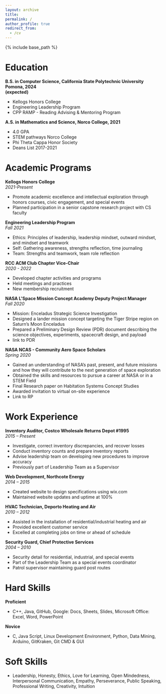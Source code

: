 ```yaml
---
layout: archive
title: 
permalink: /
author_profile: true
redirect_from:
  - /cv
---
```


{% include base_path %}

# Education
**B.S. in Computer Science, California State Polytechnic University Pomona, 2024**  
**(expected)**
  * Kellogs Honors College 
  * Engineering Leadership Program
  * CPP RAMP - Reading Advising & Mentoring Program

**A.S. in Mathematics and Science, Norco College, 2021**
  * 4.0 GPA
  * STEM pathways Norco College
  * Phi Theta Cappa Honor Society
  * Deans List 2017-2021


# Academic Programs
<!-- **Tentative CS Club CPP** -->
**Kellogs Honors College**  
*2021-Present*
  * Promote academic excellence and intellectual exploration through honors courses, civic engagement, and special events
  *  Planned participation in a senior capstone research project with CS faculty 

**Engineering Leadership Program**  
*Fall 2021*
  * Ethics:  Principles of leadership, leadership mindset, outward mindset, and mindset and teamwork
  * Self:  Gathering awareness, strengths reflection, time journaling
  * Team:  Strengths and teamwork, team role reflection 

**RCC ACM Club Chapter Vice-Chair**  
*2020 - 2022*
  * Developed chapter activities and programs
  * Held meetings and practices
  * New membership recruitment

**NASA L'Space Mission Concept Academy Deputy Project Manager**  
*Fall 2020*
  * Mission: Enceladus Strategic Science Investigation
  * Designed a lander mission concept targeting the Tiger Stripe region on Saturn’s Moon Enceladus
  * Prepared a Preliminary Design Review (PDR) document describing the science objectives, experiments, spacecraft design, and payload
  * link to PDR

**NASA NCAS - Community Aero Space Scholars**  
*Spring 2020*
  * Gained an understanding of NASA’s past, present, and future missions and how they will 
contribute to the next generation of space exploration
  * Obtained the skills and resources to pursue a career at NASA or in a STEM Field
  * Final Research paper on Habitation Systems Concept Studies
  * Awarded invitation to virtual on-site experience 
  * Link to RP

# Work Experience

**Inventory Auditor, Costco Wholesale Returns Depot #1995**  
*2015 – Present*
  * Investigate, correct inventory discrepancies, and recover losses
  * Conduct inventory counts and prepare inventory reports
  * Advise leadership team on developing new procedures to improve accuracy
  * Previously part of Leadership Team as a Supervisor 

**Web Development, Northcote Energy**  
*2014 – 2015*
  * Created website to design specifications using wix.com
  * Maintained website updates and uptime at 100%

**HVAC Technician, Deporto Heating and Air**  
*2010 – 2012*
  * Assisted in the installation of residential/industrial heating and air 
  * Provided excellent customer service 
  * Excelled at completing jobs on time or ahead of schedule

**Security Guard, Chief Protective Services**  
*2004 – 2010*
  * Security detail for residential, industrial, and special events
  * Part of the Leadership Team as a special events coordinator
  * Patrol supervisor maintaining guard post routes

# Hard Skills

**Proficient**  
  * C++, Java, GitHub, Google: Docs, Sheets, Slides, Microsoft Office: Excel, Word, PowerPoint

**Novice**  
  * C, Java Script, Linux Development Environment, Python, Data Mining, Arduino, GitKraken, Git CMD & GUI

# Soft Skills
  * Leadership, Honesty, Ethics, Love for Learning, Open Mindedness, Interpersonal Communication, Empathy, Perseverance, Public Speaking, Professional Writing, Creativity, Intuition


<!-- Testing formatting here  

A variety of common markup showing how the theme styles them.

# Header one

## Header two

### Header three

#### Header four

##### Header five

###### Header six

## Blockquotes

Single line blockquote:

> Quotes are cool.

## Tables

| Entry            | Item   |                                                              |
| --------         | ------ | ------------------------------------------------------------ |
| [John Doe](#)    | 2016   | Description of the item in the list                          |
| [Jane Doe](#)    | 2019   | Description of the item in the list                          |
| [Doe Doe](#)     | 2022   | Description of the item in the list                          |

| Header1 | Header2 | Header3 |
|:--------|:-------:|--------:|
| cell1   | cell2   | cell3   |
| cell4   | cell5   | cell6   |
|-----------------------------|
| cell1   | cell2   | cell3   |
| cell4   | cell5   | cell6   |
|=============================|
| Foot1   | Foot2   | Foot3   |

## Definition Lists

Definition List Title
:   Definition list division.

Startup
:   A startup company or startup is a company or temporary organization designed to search for a repeatable and scalable business model.

#dowork
:   Coined by Rob Dyrdek and his personal body guard Christopher "Big Black" Boykins, "Do Work" works as a self motivator, to motivating your friends.

Do It Live
:   I'll let Bill O'Reilly [explain](https://www.youtube.com/watch?v=O_HyZ5aW76c "We'll Do It Live") this one.

## Unordered Lists (Nested)

  * List item one 
      * List item one 
          * List item one
          * List item two
          * List item three
          * List item four
      * List item two
      * List item three
      * List item four
  * List item two
  * List item three
  * List item four

## Ordered List (Nested)

  1. List item one 
      1. List item one 
          1. List item one
          2. List item two
          3. List item three
          4. List item four
      2. List item two
      3. List item three
      4. List item four
  2. List item two
  3. List item three
  4. List item four

## Buttons

Make any link standout more when applying the `.btn` class.

## Notices

**Watch out!** You can also add notices by appending `{: .notice}` to a paragraph.
{: .notice}

## HTML Tags

### Address Tag

<address>
  1 Infinite Loop<br /> Cupertino, CA 95014<br /> United States
</address>

### Anchor Tag (aka. Link)

This is an example of a [link](http://github.com "Github").

### Abbreviation Tag

The abbreviation CSS stands for "Cascading Style Sheets".

*[CSS]: Cascading Style Sheets

### Cite Tag

"Code is poetry." ---<cite>Automattic</cite>

### Code Tag

You will learn later on in these tests that `word-wrap: break-word;` will be your best friend.

### Strike Tag

This tag will let you <strike>strikeout text</strike>.

### Emphasize Tag

The emphasize tag should _italicize_ text.

### Insert Tag

This tag should denote <ins>inserted</ins> text.

### Keyboard Tag

This scarcely known tag emulates <kbd>keyboard text</kbd>, which is usually styled like the `<code>` tag.

### Preformatted Tag

This tag styles large blocks of code.

<pre>
.post-title {
  margin: 0 0 5px;
  font-weight: bold;
  font-size: 38px;
  line-height: 1.2;
  and here's a line of some really, really, really, really long text, just to see how the PRE tag handles it and to find out how it overflows;
}
</pre>

### Quote Tag

<q>Developers, developers, developers&#8230;</q> &#8211;Steve Ballmer

### Strong Tag

This tag shows **bold text**.

### Subscript Tag

Getting our science styling on with H<sub>2</sub>O, which should push the "2" down.

### Superscript Tag

Still sticking with science and Isaac Newton's E = MC<sup>2</sup>, which should lift the 2 up.

### Variable Tag

This allows you to denote <var>variables</var>.

{% include base_path %}
{% for post in site.pages %}
{% include archive-single.html %}
{% endfor %}
 -->
